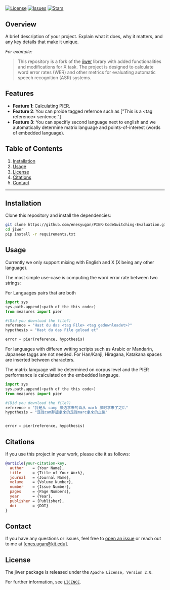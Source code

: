 # <Your Project Name> 

[![License](https://img.shields.io/github/license/enesyugan/PIER-CodeSwitching-Evaluation)](https://github.com/<your-github-username>/<your-repo-name>/blob/master/LICENSE)
[![Issues](https://img.shields.io/github/issues/enesyugan/PIER-CodeSwitching-Evaluation)](https://github.com/<your-github-username>/<your-repo-name>/issues)
[![Stars](https://img.shields.io/github/stars/enesyugan/PIER-CodeSwitching-Evaluation)](https://github.com/<your-github-username>/<your-repo-name>/stargazers)

## Overview

A brief description of your project. Explain what it does, why it matters, and any key details that make it unique.

_For example:_
> This repository is a fork of the [jiwer](https://github.com/jitsi/jiwer) library with added functionalities and modifications for X task. The project is designed to calculate word error rates (WER) and other metrics for evaluating automatic speech recognition (ASR) systems.

## Features

- **Feature 1**: Calculating PIER.
- **Feature 2**: You can proide tagged refernce such as ["This is a \<tag reference\> sentence."]
- **Feature 3**: You can specifiy second language next to english and we automatically determine matrix language and points-of-interest (words of embedded language).

## Table of Contents

1. [Installation](#installation)
2. [Usage](#usage)
3. [License](#license)
4. [Citations](#citations)
4. [Contact](#contact)

---

## Installation

Clone this repository and install the dependencies:

```bash
git clone https://github.com/enesyugan/PIER-CodeSwitching-Evaluation.git
cd jiwer
pip install -r requirements.txt

```

## Usage

Currently we only support mixing with English and X (X being any other language).

The most simple use-case is computing the word error rate between two strings:


For Languages pairs that are both 
```python
import sys
sys.path.append(<path of the this code>)
from measures import pier

#(Did you download the file?)
reference = "Hast du das <tag File> <tag gedownloadet>?"
hypothesis = "Hast du das File geload et"

error = pier(reference, hypothesis)

```

For languages with differen writing scripts such as Arabic or Mandarin, Japanese taggs are not needed.
For Han/Kanji, Hiragana, Katakana spaces are inserted between characters.

The matrix language will be determined on corpus level and the PIER performance is calculated on the embedded langauge.

```python
import sys
sys.path.append(<path of the this code>)
from measures import pier

#(Did you download the file?)
reference = "我是从 camp 那边拿来的自从 mark 那时拿来了之后"
hypothesis = "是從cam那邊拿來的是從marc拿來的之後"


error = pier(reference, hypothesis)

```
## Citations

If you use this project in your work, please cite it as follows:

```bibtex
@article{your-citation-key,
  author    = {Your Name},
  title     = {Title of Your Work},
  journal   = {Journal Name},
  volume    = {Volume Number},
  number    = {Issue Number},
  pages     = {Page Numbers},
  year      = {Year},
  publisher = {Publisher},
  doi       = {DOI}
}
```

## Contact

If you have any questions or issues, feel free to [open an issue](https://github.com/enesyugan/PIER-CodeSwitching-Evaluation/issues) or reach out to me at [enes.ugan@kit.edu].


## License

The jiwer package is released under the `Apache License, Version 2.0`.

For further information, see [`LICENCE`](./LICENSE).

